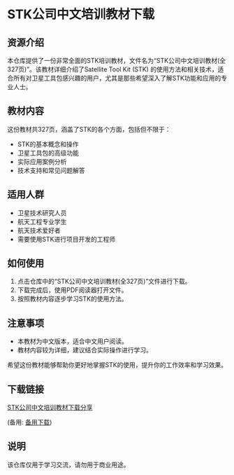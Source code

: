 # STK公司中文培训教材下载

## 资源介绍

本仓库提供了一份非常全面的STK培训教材，文件名为“STK公司中文培训教材(全327页)”。该教材详细介绍了Satellite Tool Kit (STK) 的使用方法和相关技术，适合所有对卫星工具包感兴趣的用户，尤其是那些希望深入了解STK功能和应用的专业人士。

## 教材内容

这份教材共327页，涵盖了STK的各个方面，包括但不限于：

- STK的基本概念和操作
- 卫星工具包的高级功能
- 实际应用案例分析
- 技术支持和常见问题解答

## 适用人群

- 卫星技术研究人员
- 航天工程专业学生
- 航天技术爱好者
- 需要使用STK进行项目开发的工程师

## 如何使用

1. 点击仓库中的“STK公司中文培训教材(全327页)”文件进行下载。
2. 下载完成后，使用PDF阅读器打开文件。
3. 按照教材内容逐步学习STK的使用方法。

## 注意事项

- 本教材为中文版本，适合中文用户阅读。
- 教材内容较为详细，建议结合实际操作进行学习。

希望这份教材能够帮助你更好地掌握STK的使用，提升你的工作效率和学习效果。

## 下载链接
[STK公司中文培训教材下载分享](https://pan.quark.cn/s/e22220fd846d) 

(备用: [备用下载](https://pan.baidu.com/s/1A4VTirsfwXS8D7ol8T32-w?pwd=1234))

## 说明

该仓库仅用于学习交流，请勿用于商业用途。
